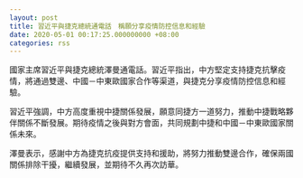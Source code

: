 ```yaml
---
layout: post
title: 習近平與捷克總統通電話　稱願分享疫情防控信息和經驗
date: 2020-05-01 00:17:25.000000000 +08:00
categories: rss
---
```


國家主席習近平與捷克總統澤曼通電話。習近平指出，中方堅定支持捷克抗擊疫情，將通過雙邊、中國－中東歐國家合作等渠道，與捷克分享疫情防控信息和經驗。

習近平強調，中方高度重視中捷關係發展，願意同捷方一道努力，推動中捷戰略夥伴關係不斷發展。期待疫情之後與對方會面，共同規劃中捷和中國－中東歐國家關係未來。

澤曼表示，感謝中方為捷克抗疫提供支持和援助，將努力推動雙邊合作，確保兩國關係排除干擾，繼續發展，並期待不久再次訪華。
